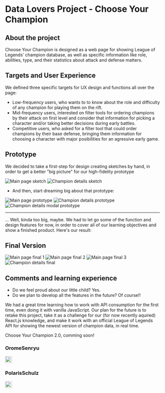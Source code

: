 # Data Lovers Project - Choose Your Champion

## About the project

Choose Your Champion is designed as a web page for showing League of Legends' champion database, as well as specific information like role, abilities, type, and their statistics about attack and defense matters.

## Targets and User Experience

We defined three specific targets for UX design and functions all over the page:

* Low-frequency users, who wants to to know about the role and difficulty of any champion for playing them on the rift.
* Mid-frequency users, interested on filter tools for ordering champions by their attack on first level and consider that information for picking a character and/or taking better decisions during early battles.
* Competitive users, who asked for a filter tool that could order champions by their base defense, bringing them information for choosing a character with major posibilities for an agressive early game.

## Prototype

We decided to take a first-step for design creating sketches by hand, in order to get a better "big picture" for our high-fidelity prototype

![Main page sketch](https://i.imgur.com/QaozeU3.png)
![Champion details sketch](https://i.imgur.com/HUPGm7P.png)

* And then, start dreaming big about that prototype:

![Main page prototype](https://i.imgur.com/D5OkAxz.jpg)
![Champion details prototype](https://i.imgur.com/JXIKGs1.png)
![Champion details modal prototype](https://i.imgur.com/2fSdCBw.png)

***

... Well, kinda too big, maybe. We had to let go some of the function and design features for now, in order to cover all of our learning objectives and show a finished product.
Here's our result:


## Final Version

![Main page final 1](https://i.imgur.com/pFryzI8.png)
![Main page final 2](https://i.imgur.com/08OQE81.png)
![Main page final 3](https://i.imgur.com/VN5wSgw.png)
![Champion details final](https://i.imgur.com/S9TiaPH.png)

## Comments and learning experience

* Do we feel proud about our little child? Yes. 
* Do we plan to develop all the features in the future? Of course!!

We had a great time learning how to work with API consumption for the first time, even doing it with vanilla JavaScript. Our plan for the future is to retake this project, take it as a challenge for our (for now recently aquired) React.js knowledge, and make it work with an official League of Legends API for showing the newest version of champion data, in real time. 

Choose Your Champion 2.0, comming soon!



### OromeSenryu
[<img src="https://img.shields.io/github/followers/OromeSenryu?label=follow&style=social" height="22" title="Follow me" />](https://github.com/OromeSenryu)

### PolarisSchulz
[<img src="https://img.shields.io/github/followers/PolarisSchulz?label=follow&style=social" height="22" title="Follow me" />](https://github.com/PolarisSchulz)
